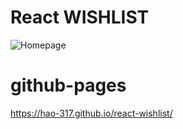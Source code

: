 # React WISHLIST
![Homepage](homepage.png)

# github-pages
https://hao-317.github.io/react-wishlist/